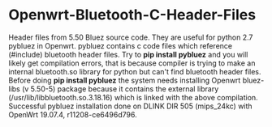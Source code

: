 # Openwrt-Bluetooth-C-Header-Files

Header files from 5.50 Bluez source code. They are useful for python 2.7 pybluez in Openwrt. pybluez contains c code files which reference (#include) bluetooth header files. Try to __pip install pybluez__ and you will likely get compilation errors, that is because compiler is trying to make an internal bluetooth.so library for python but can't find bluetooth header files. Before doing __pip install pybluez__ the system needs installing Openwrt bluez-libs (v 5.50-5) package because it contains the external library (/usr/lib/libbluetooth.so.3.18.16) which is linked with the above compilation. Successful pybluez installation done on DLINK DIR 505 (mips_24kc) with OpenWrt 19.07.4, r11208-ce6496d796.
